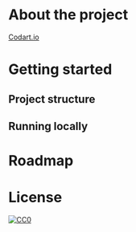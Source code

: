 # About the project

[Codart.io](https://www.codart.io/)

# Getting started

## Project structure

## Running locally

# Roadmap

# License

[![CC0](https://mirrors.creativecommons.org/presskit/buttons/88x31/svg/cc-zero.svg)](https://creativecommons.org/publicdomain/zero/1.0/)